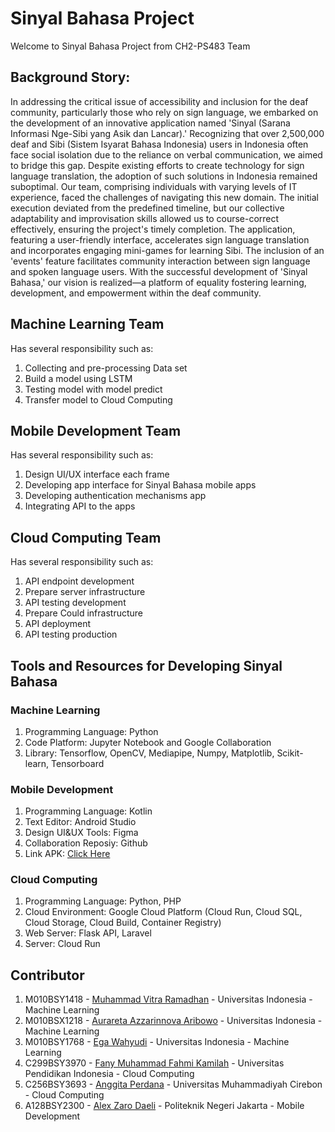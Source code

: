 # Sinyal Bahasa Project
Welcome to Sinyal Bahasa Project from CH2-PS483 Team

## Background Story:
In addressing the critical issue of accessibility and inclusion for the deaf community, particularly those who rely on sign language, we embarked on the development of an innovative application named 'Sinyal (Sarana Informasi Nge-Sibi yang Asik dan Lancar).' Recognizing that over 2,500,000 deaf and Sibi (Sistem Isyarat Bahasa Indonesia) users in Indonesia often face social isolation due to the reliance on verbal communication, we aimed to bridge this gap. Despite existing efforts to create technology for sign language translation, the adoption of such solutions in Indonesia remained suboptimal.
Our team, comprising individuals with varying levels of IT experience, faced the challenges of navigating this new domain. The initial execution deviated from the predefined timeline, but our collective adaptability and improvisation skills allowed us to course-correct effectively, ensuring the project's timely completion. The application, featuring a user-friendly interface, accelerates sign language translation and incorporates engaging mini-games for learning Sibi. The inclusion of an 'events' feature facilitates community interaction between sign language and spoken language users. With the successful development of 'Sinyal Bahasa,' our vision is realized—a platform of equality fostering learning, development, and empowerment within the deaf community.


## Machine Learning Team
Has several responsibility such as:
1. Collecting and pre-processing Data set
2. Build a model using LSTM
3. Testing model with model predict
4. Transfer model  to Cloud Computing


## Mobile Development Team
Has several responsibility such as:
1. Design UI/UX interface each frame
2. Developing app interface for Sinyal Bahasa mobile apps
3. Developing authentication mechanisms app
4. Integrating API to the apps

## Cloud Computing Team
Has several responsibility such as:
1. API endpoint development
2. Prepare server infrastructure 
3. API testing development
4. Prepare Could infrastructure 
5. API deployment
6. API testing production

## Tools and Resources for Developing Sinyal Bahasa 

### Machine Learning
1. Programming Language: Python
2. Code Platform: Jupyter Notebook and Google Collaboration
3. Library: Tensorflow, OpenCV, Mediapipe, Numpy, Matplotlib, Scikit-learn, Tensorboard

### Mobile Development
1. Programming Language: Kotlin
2. Text Editor: Android Studio 
3. Design UI&UX Tools: Figma
4. Collaboration Reposiy: Github
5. Link APK: [Click Here](https://example.com)

### Cloud Computing
1. Programming Language: Python, PHP
2. Cloud Environment: Google Cloud Platform (Cloud Run, Cloud SQL, Cloud Storage, Cloud Build, Container Registry)
3. Web Server: Flask API, Laravel
5. Server: Cloud Run

## Contributor

1. M010BSY1418 - [Muhammad Vitra Ramadhan](https://www.linkedin.com/in/muhammad-vitra-ramadhan-6343b01aa/) - Universitas Indonesia - Machine Learning 
2. M010BSX1218 - [Aurareta Azzarinnova Aribowo](https://www.linkedin.com/in/aurareta-a-07541321a/)  - Universitas Indonesia - Machine Learning 
3. M010BSY1768 - [Ega Wahyudi](https://www.linkedin.com/in/ega-wahyudi/) - Universitas Indonesia - Machine Learning 
4. C299BSY3970 - [Fany Muhammad Fahmi Kamilah](https://www.linkedin.com/in/fanymuhammadfahmi/) - Universitas Pendidikan Indonesia - Cloud Computing 
5. C256BSY3693 - [Anggita Perdana](https://linkedin.com/in/anggita-perdana-27bb0173) - Universitas Muhammadiyah Cirebon - Cloud Computing 
6. A128BSY2300 - [Alex Zaro Daeli](https://www.linkedin.com/in/alexzarodaeli/) - Politeknik Negeri Jakarta - Mobile Development 

